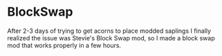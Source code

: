 # BlockSwap

After 2-3 days of trying to get acorns to place modded saplings I finally realized the issue was Stevie's Block Swap mod, so I made a block swap mod that works properly in a few hours.
